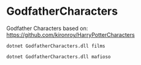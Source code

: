 # GodfatherCharacters
Godfather Characters based on: https://github.com/kironroy/HarryPotterCharacters

`dotnet GodfatherCharacters.dll films`

`dotnet GodfatherCharacters.dll mafioso`
